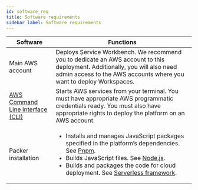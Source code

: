 ```yaml
---
id: software_req
title: Software requirements
sidebar_label: Software requirements
---
```


| Software      | Functions |
| ----------- | ----------- |
| Main AWS account      | Deploys Service Workbench. We recommend you to dedicate an AWS account to this deployment. Additionally, you will also need admin access to the AWS accounts where you want to deploy Workspaces.       |
| [AWS Command Line Interface (CLI)](https://aws.amazon.com/cli/)       | Starts AWS services from your terminal. You must have appropriate AWS programmatic credentials ready. You must also have appropriate rights to deploy the platform on an AWS account.        |
| Packer installation   | <ul><li>Installs and manages JavaScript packages specified in the platform’s dependencies. See [Pnpm](https://pnpm.io/installation). </li><li>Builds JavaScript files. See [Node.js](https://nodejs.org/en/).</li><li>Builds and packages the code for cloud deployment. See [Serverless framework](https://www.serverless.com/).</li></ul>      |